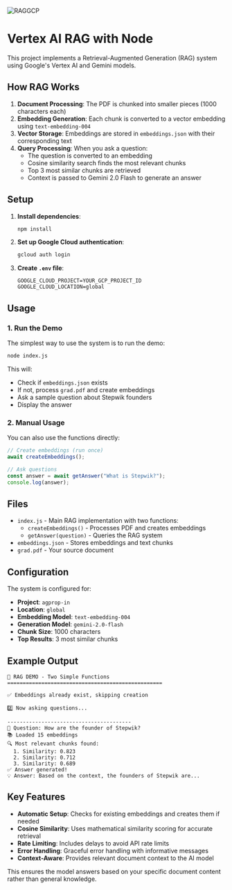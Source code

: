 ![RAGGCP](https://github.com/user-attachments/assets/d7431f9c-290e-48b5-9822-7b8fd7b6a804)
# Vertex AI RAG with Node

This project implements a Retrieval-Augmented Generation (RAG) system using Google's Vertex AI and Gemini models.

## How RAG Works

1. **Document Processing**: The PDF is chunked into smaller pieces (1000 characters each)
2. **Embedding Generation**: Each chunk is converted to a vector embedding using `text-embedding-004`
3. **Vector Storage**: Embeddings are stored in `embeddings.json` with their corresponding text
4. **Query Processing**: When you ask a question:
   - The question is converted to an embedding
   - Cosine similarity search finds the most relevant chunks
   - Top 3 most similar chunks are retrieved
   - Context is passed to Gemini 2.0 Flash to generate an answer

## Setup

1. **Install dependencies**:
   ```bash
   npm install
   ```

2. **Set up Google Cloud authentication**:
   ```bash
   gcloud auth login
   ```

3. **Create `.env` file**:
   ```env
   GOOGLE_CLOUD_PROJECT=YOUR_GCP_PROJECT_ID
   GOOGLE_CLOUD_LOCATION=global
   ```

## Usage

### 1. Run the Demo

The simplest way to use the system is to run the demo:

```bash
node index.js
```

This will:
- Check if `embeddings.json` exists
- If not, process `grad.pdf` and create embeddings
- Ask a sample question about Stepwik founders
- Display the answer

### 2. Manual Usage

You can also use the functions directly:

```javascript
// Create embeddings (run once)
await createEmbeddings();

// Ask questions
const answer = await getAnswer("What is Stepwik?");
console.log(answer);
```

## Files

- `index.js` - Main RAG implementation with two functions:
  - `createEmbeddings()` - Processes PDF and creates embeddings
  - `getAnswer(question)` - Queries the RAG system
- `embeddings.json` - Stores embeddings and text chunks
- `grad.pdf` - Your source document

## Configuration

The system is configured for:
- **Project**: `agprop-in`
- **Location**: `global`
- **Embedding Model**: `text-embedding-004`
- **Generation Model**: `gemini-2.0-flash`
- **Chunk Size**: 1000 characters
- **Top Results**: 3 most similar chunks

## Example Output

```
🎯 RAG DEMO - Two Simple Functions
==================================================

✅ Embeddings already exist, skipping creation

2️⃣ Now asking questions...

----------------------------------------
🤔 Question: How are the founder of Stepwik?
📚 Loaded 15 embeddings
🔍 Most relevant chunks found:
  1. Similarity: 0.823
  2. Similarity: 0.712
  3. Similarity: 0.689
✅ Answer generated!
💡 Answer: Based on the context, the founders of Stepwik are...
```

## Key Features

- **Automatic Setup**: Checks for existing embeddings and creates them if needed
- **Cosine Similarity**: Uses mathematical similarity scoring for accurate retrieval
- **Rate Limiting**: Includes delays to avoid API rate limits
- **Error Handling**: Graceful error handling with informative messages
- **Context-Aware**: Provides relevant document context to the AI model

This ensures the model answers based on your specific document content rather than general knowledge. 
